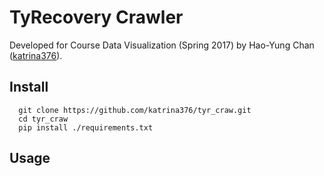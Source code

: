 # TyRecovery Crawler
Developed for Course Data Visualization (Spring 2017) by Hao-Yung Chan ([katrina376](https://github.com/katrina376)).

## Install
```
  git clone https://github.com/katrina376/tyr_craw.git
  cd tyr_craw
  pip install ./requirements.txt
```

## Usage
